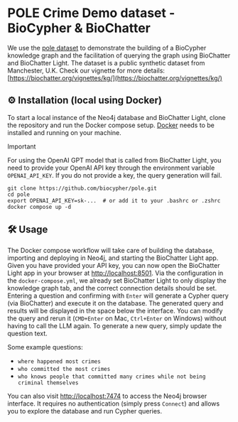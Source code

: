 # POLE Crime Demo dataset - BioCypher & BioChatter

We use the [pole
dataset](https://github.com/neo4j-graph-examples/pole/tree/main) to demonstrate
the building of a BioCypher knowledge graph and the facilitation of querying the
graph using BioChatter and BioChatter Light. The dataset is a public synthetic 
dataset from Manchester, U.K. Check our vignette for more details:
[https://biochatter.org/vignettes/kg/](https://biochatter.org/vignettes/kg/)


## ⚙️ Installation (local using Docker)
To start a local instance of the Neo4j database and BioChatter Light, clone the
repository and run the Docker compose setup. [Docker](https://www.docker.com/)
needs to be installed and running on your machine.

> [!IMPORTANT]
> For using the OpenAI GPT model that is called from
BioChatter Light, you need to provide your OpenAI API key through the environment
variable `OPENAI_API_KEY`. If you do not provide a key, the query generation
will fail.

```{bash}
git clone https://github.com/biocypher/pole.git
cd pole
export OPENAI_API_KEY=sk-...  # or add it to your .bashrc or .zshrc
docker compose up -d
```

## 🛠 Usage

The Docker compose workflow will take care of building the database, importing
and deploying in Neo4j, and starting the BioChatter Light app. Given you have provided
your API key, you can now open the BioChatter Light app in your browser at
[http://localhost:8501](http://localhost:8501). Via the configuration in the
`docker-compose.yml`, we already set BioChatter Light to only display the knowledge
graph tab, and the correct connection details should be set. Entering a question and 
confirming with `Enter` will generate a Cypher query (via BioChatter) and execute it on
the database. The generated query and results will be displayed in the space below the 
interface. You can modify the query and rerun it (`CMD+Enter` on Mac, `Ctrl+Enter` on
Windows) without having to call the LLM again. To generate a new query, simply update
the question text.

Some example questions:
- `where happened most crimes`
- `who committed the most crimes`
- `who knows people that committed many crimes while not being criminal themselves`

You can also visit [http://localhost:7474](http://localhost:7474) to access the
Neo4j browser interface. It requires no authentication (simply press `Connect`)
and allows you to explore the database and run Cypher queries.
